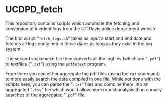 # UCDPD_fetch

This repository contains scripts which automate the fetching and conversion of incident logs from the UC Davis police department website


The first script "`fetch_logs.sh`" takes as input a start and end date and fetches all logs contained in those dates as long as they exist in the log system.

The second snakemake file then converts all the logfiles (which are "`.pdf`") to textfiles ("`.txt`") using the `pdftotext` program.

From there you can either aggregate the pdf files (using the `cat` command) to more easily search the data compiled in one file. While not done with the scripts here, you can parse the "`.txt`" files and combine them into an aggregated "`.tsv`" file which would allow more robust analysis than cursory searches of the aggregated "`.pdf`" file.


 
